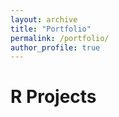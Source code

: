```yaml
---
layout: archive
title: "Portfolio"
permalink: /portfolio/
author_profile: true
---
```

<!--
{% include base_path %}


{% for post in site.portfolio %}
  {% include archive-single.html %}
{% endfor %}
-->
# R Projects

